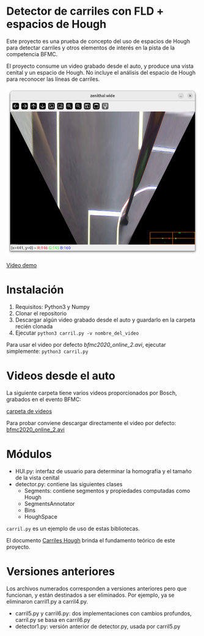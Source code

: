 # Detector de carriles con FLD + espacios de Hough

Este proyecto es una prueba de concepto del uso de espacios de Hough para detectar carriles y otros elementos de interés en la pista de la competencia BFMC.

El proyecto consume un video grabado desde el auto, y produce una vista cenital y un espacio de Hough.  No incluye el análisis del espacio de Hough para reconocer las líneas de carriles.

![Vista cenital](docs/Zenithal_wide.png)

[Video demo](https://drive.google.com/file/d/1K8u8Ec_z8S3TaQzb88h5Vym0D-rSOVIx/view)

# Instalación

1. Requisitos: Python3 y Numpy
2. Clonar el repositorio
3. Descargar algún video grabado desde el auto y guardarlo en la carpeta recién clonada
4. Ejecutar `python3 carril.py -v nombre_del_video`

Para usar el video por defecto *bfmc2020_online_2.avi*, ejecutar simplemente: `python3 carril.py`


# Videos desde el auto

La siguiente carpeta tiene varios videos proporcionados por Bosch, grabados en el evento BFMC:

[carpeta de videos](https://drive.google.com/drive/folders/19c24oCuQsnvKA2HSh8SWaYJuEkeUOhlY)

Para probar conviene descargar directamente el video por defecto:
[bfmc2020_online_2.avi](https://drive.google.com/file/d/10GSbrm0QxDPsdfeswEVYxFwTpjKVx5Vv/view?usp=drive_link)


# Módulos

- HUI.py: interfaz de usuario para determinar la homografía y el tamaño de la vista cenital
- detector.py: contiene las siguientes clases
  - Segments: contiene segmentos y propiedades computadas como Hough
  - SegmentsAnnotator
  - Bins
  - HoughSpace

`carril.py` es un ejemplo de uso de estas bibliotecas.

El documento [Carriles Hough](https://docs.google.com/document/d/1SYC7nZT3Y_Wc-rTGiAnix9lpgIxPOmTWTjAN7liq6cs/edit?usp=drive_link) brinda el fundamento teórico de este proyecto.

# Versiones anteriores

Los archivos numerados corresponden a versiones anteriores pero que funcionan, y están destinados a ser eliminados.  Por ejemplo, ya se eliminaron carril1.py a carril4.py.

- carril5.py y carril6.py: dos implementaciones con cambios profundos, carril.py se basa en carril6.py
- detector1.py: versión anterior de detector.py, usada por carril5.py